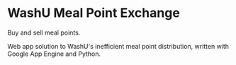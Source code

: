WashU Meal Point Exchange
=======

Buy and sell meal points.

Web app solution to WashU's inefficient meal point distribution, written with Google App Engine and Python. 